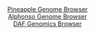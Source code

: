<div id="Pineapple_Genome_Browser" align="center">
  <a href="https://igv.org/app/?sessionURL=blob:zZJdb5swFIb_i6VWm0TAQAkFKZpom6Sf61qSZm1VoRMwxCvY1DaQJsp_nxdt2s0qNRebJmEJjm38nsfPGrVESMoZCpFj2p5p28hAcsG7GKq6JJ.hIhKFOZSSGEiQnAjCUoLCNcpBKpjeXuqdC6VqGVoWVXWvAlZwU7omVLDiDDpppryyjnlZwpwLUFxI60hAyy1atL2OzKGuTX22a3pWBgosKOsFZ5JbNWFF0un_Jb9KSUEYr0hSNaWi2wCJzqMzZmYOn6JZHKUpkfKCvJ5lg.jiLLpzh9OHcf_4YXp9Opv2Z_sxLRioRpABmYzFzegyKyl7Pm3EnnOk1OSAfYV2Nb7Zc0_2h8uaCiIHtm8fup4f4L5GQ1lGlv9T1_qhO3auzs753ezLFayOVhwuRvffurhT5d2ymb7R98ZAJU8bbQJKF8IPbWy4uG94Tr_349U.NDAONB3BKQofnwykBKTPevnjGqnXWvuCJHlptuoYiIuMCBT2Aox9Owgc78A_wEFgb4w1akT599COpreBj53IcfpJTkulZc4SyWppAmNmm.ZmsdqR5Z4zutfqOHro2ZP58OplGLOxFEWrCImW6R.J.pqCDrC9RN3ue3L9E_feE8RU812Fc0.WzjO.JrNmkrXSvonwyIMojieSv4lnNzQ5FxUovV5X9OdP51oQFJjShZZKOqclVa8zTZF3KLQdV6uLUl5y7SISxfwDNrBhe_jjb0XdzdPmOw--">Pineapple Genome Browser</a>
</div>
<div id="Alphonso_Genome_Browser" align="center">
  <a href="https://igv.org/app/?sessionURL=blob:zZNda9swGIX_i6BlA8eW7DiODWW4X1tp2q4xbkpLMbItO2ptSZVkO2nIf59aNnazQnOxMdCF9CLpPefo0Qb0RCrKGYiAayPfRghYQC35kOBWNOQSt0SBqMKNIhaQpCKSsIKAaAMqrDRO5zNzcqm1UJHjUC1GLWY1t5Vn4xa_cIYHZRe8dY540.CcS6y5VM6hxD13aN2PBpJjIWzT27N9p8QaO7gRS84UdwRhdTaY.7JfpawmjLcka7tG0zcBmdFjNJZ2hb_EiyQuCqLUOVmflQfx.Vl8452kd18nR3fp1bdFOlnsJ7RmWHeSHMByOQ8uHlGCrmbFwvX33MMZfopTma5mw553vH.yElQSdYACNPX8KfRCEw1lJVn9T67NoDs6P.5PLkTyGOTeenwz6wbl3u25p08vZe1fqnecby3Q8KIzLIBiKYMIQcuDE8t3J6PXKZpaEL7mIzkF0f2DBbTExZPZfr8Bei0MMUCR5.4NHgtwWRIJolEIYYDC0PXHwRiGIdpaG9DJ5u.Fe5rOwwC6setOsoo22uBcZooJZWPG7L6o7PplxzRxkuTeStRVejFV3di_nQ7X4_CU3lZn71JkWr89oDH6EUX_hLuPCLF1vits3.f1Y9ck8yXpzQ8jceonl1MVC.96mPA_BTSGxu5u4VRctlib_aZilj9567GkmGlT6KmiOW2oXi9MjnwAEXI9gy0oeMMNh0DW.SdoQQv58PNvPL3tw_YH">Alphonso Genome Browser</a>
</div>


<div id="DAF_Genomics_Browser" align="center">
  <a href="https://igv.org/app/?sessionURL=blob:tZFra9swFIb_i6D9ZDuWr7EhDG9zsq5t1iV13bWUoNjHsTdZciR5aRvy3ye8jsFGKYMOJHHEubyv9OzRdxCy4QzFyLGwb2GMDCRrvluStqMwJy1IFFeESjCQgAoEsAJQvEcVkYpkizPdWSvVyXg0KkllboDxtimkJV2LdKbkvapBl5qORVryyBnZSavgrS5WZERoV3Mm.YgUBUhp2qMO2Ga1I_r4lVsNI2HV9lQ1g.pKm9DGSqsi2m3DSrh_wch_UNareZPky2ToP4WHk3KSnJ4kV26a3cyCdzfZpw95FuTHy2bDiOoFTASbdosj5.1ZcL6GVAdJPvPX7u46pMv86vOR._44ve8aAXKCQzx2_TDCLjoYiPKi1xhQUQscY88InbHheJ75FLp.oP9B8AbFt3cGUoIU33T57R6ph07DQhK2_cDNQFyUIFBsRrYd4ihyfC_07CjCB2OPekFfmeY0W0Sh7SSOE1hr0mr9qqHDF2qhv5OvhfKPyXr_K6pczrZfou3FbJxefl2MP148zpUGNr_spzR9BpSBnn1YxUVLlE79vD5hIVTrtcDUby7u4e7wAw--">DAF Genomics Browser</a>
</div>
